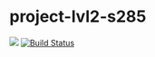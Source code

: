 # project-lvl2-s285
<a href="https://codeclimate.com/github/Prisedaka/project-lvl2-s285/maintainability"><img src="https://api.codeclimate.com/v1/badges/6ca15152e1d36a8bee14/maintainability" /></a>
[![Build Status](https://travis-ci.org/Prisedaka/project-lvl2-s285.svg?branch=master)](https://travis-ci.org/Prisedaka/project-lvl2-s285)
